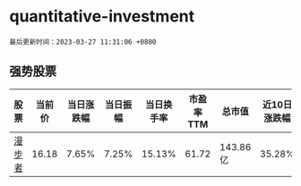 # quantitative-investment

`最后更新时间：2023-03-27 11:31:06 +0800`

## 强势股票

|股票|当前价|当日涨跌幅|当日振幅|当日换手率|市盈率TTM|总市值|近10日涨跌幅|
|----|----|----|----|----|----|----|----|
|[漫步者](https://xueqiu.com/S/SZ002351)|16.18|7.65%|7.25%|15.13%|61.72|143.86亿|35.28%|
